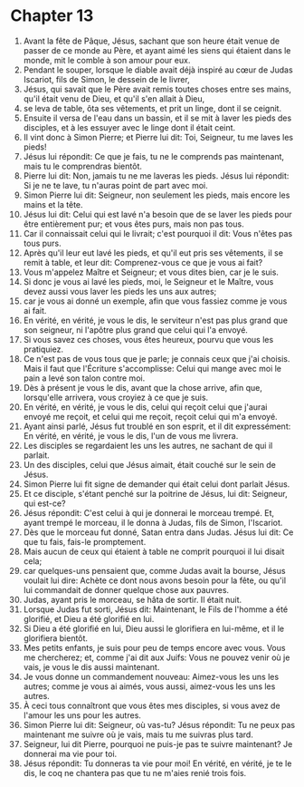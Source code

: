 # Chapter 13

1. Avant la fête de Pâque, Jésus, sachant que son heure était venue de passer de ce monde au Père, et ayant aimé les siens qui étaient dans le monde, mit le comble à son amour pour eux.
2. Pendant le souper, lorsque le diable avait déjà inspiré au cœur de Judas Iscariot, fils de Simon, le dessein de le livrer,
3. Jésus, qui savait que le Père avait remis toutes choses entre ses mains, qu'il était venu de Dieu, et qu'il s'en allait à Dieu,
4. se leva de table, ôta ses vêtements, et prit un linge, dont il se ceignit.
5. Ensuite il versa de l'eau dans un bassin, et il se mit à laver les pieds des disciples, et à les essuyer avec le linge dont il était ceint.
6. Il vint donc à Simon Pierre; et Pierre lui dit: Toi, Seigneur, tu me laves les pieds!
7. Jésus lui répondit: Ce que je fais, tu ne le comprends pas maintenant, mais tu le comprendras bientôt.
8. Pierre lui dit: Non, jamais tu ne me laveras les pieds. Jésus lui répondit: Si je ne te lave, tu n'auras point de part avec moi.
9. Simon Pierre lui dit: Seigneur, non seulement les pieds, mais encore les mains et la tête.
10. Jésus lui dit: Celui qui est lavé n'a besoin que de se laver les pieds pour être entièrement pur; et vous êtes purs, mais non pas tous.
11. Car il connaissait celui qui le livrait; c'est pourquoi il dit: Vous n'êtes pas tous purs.
12. Après qu'il leur eut lavé les pieds, et qu'il eut pris ses vêtements, il se remit à table, et leur dit: Comprenez-vous ce que je vous ai fait?
13. Vous m'appelez Maître et Seigneur; et vous dites bien, car je le suis.
14. Si donc je vous ai lavé les pieds, moi, le Seigneur et le Maître, vous devez aussi vous laver les pieds les uns aux autres;
15. car je vous ai donné un exemple, afin que vous fassiez comme je vous ai fait.
16. En vérité, en vérité, je vous le dis, le serviteur n'est pas plus grand que son seigneur, ni l'apôtre plus grand que celui qui l'a envoyé.
17. Si vous savez ces choses, vous êtes heureux, pourvu que vous les pratiquiez.
18. Ce n'est pas de vous tous que je parle; je connais ceux que j'ai choisis. Mais il faut que l'Écriture s'accomplisse: Celui qui mange avec moi le pain a levé son talon contre moi.
19. Dès à présent je vous le dis, avant que la chose arrive, afin que, lorsqu'elle arrivera, vous croyiez à ce que je suis.
20. En vérité, en vérité, je vous le dis, celui qui reçoit celui que j'aurai envoyé me reçoit, et celui qui me reçoit, reçoit celui qui m'a envoyé.
21. Ayant ainsi parlé, Jésus fut troublé en son esprit, et il dit expressément: En vérité, en vérité, je vous le dis, l'un de vous me livrera.
22. Les disciples se regardaient les uns les autres, ne sachant de qui il parlait.
23. Un des disciples, celui que Jésus aimait, était couché sur le sein de Jésus.
24. Simon Pierre lui fit signe de demander qui était celui dont parlait Jésus.
25. Et ce disciple, s'étant penché sur la poitrine de Jésus, lui dit: Seigneur, qui est-ce?
26. Jésus répondit: C'est celui à qui je donnerai le morceau trempé. Et, ayant trempé le morceau, il le donna à Judas, fils de Simon, l'Iscariot.
27. Dès que le morceau fut donné, Satan entra dans Judas. Jésus lui dit: Ce que tu fais, fais-le promptement.
28. Mais aucun de ceux qui étaient à table ne comprit pourquoi il lui disait cela;
29. car quelques-uns pensaient que, comme Judas avait la bourse, Jésus voulait lui dire: Achète ce dont nous avons besoin pour la fête, ou qu'il lui commandait de donner quelque chose aux pauvres.
30. Judas, ayant pris le morceau, se hâta de sortir. Il était nuit.
31. Lorsque Judas fut sorti, Jésus dit: Maintenant, le Fils de l'homme a été glorifié, et Dieu a été glorifié en lui.
32. Si Dieu a été glorifié en lui, Dieu aussi le glorifiera en lui-même, et il le glorifiera bientôt.
33. Mes petits enfants, je suis pour peu de temps encore avec vous. Vous me chercherez; et, comme j'ai dit aux Juifs: Vous ne pouvez venir où je vais, je vous le dis aussi maintenant.
34. Je vous donne un commandement nouveau: Aimez-vous les uns les autres; comme je vous ai aimés, vous aussi, aimez-vous les uns les autres.
35. À ceci tous connaîtront que vous êtes mes disciples, si vous avez de l'amour les uns pour les autres.
36. Simon Pierre lui dit: Seigneur, où vas-tu? Jésus répondit: Tu ne peux pas maintenant me suivre où je vais, mais tu me suivras plus tard.
37. Seigneur, lui dit Pierre, pourquoi ne puis-je pas te suivre maintenant? Je donnerai ma vie pour toi.
38. Jésus répondit: Tu donneras ta vie pour moi! En vérité, en vérité, je te le dis, le coq ne chantera pas que tu ne m'aies renié trois fois.


